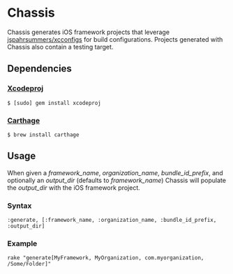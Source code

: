 Chassis
=======

Chassis generates iOS framework projects that leverage [jspahrsummers/xcconfigs](https://github.com/jspahrsummers/xcconfigs) for build configurations. Projects generated with Chassis also contain a testing target.

Dependencies
------------

### [Xcodeproj](https://github.com/CocoaPods/Xcodeproj)
`$ [sudo] gem install xcodeproj`

### [Carthage](https://github.com/Carthage/Carthage)
`$ brew install carthage`

Usage
-----
When given a _framework_name_, _organization_name_, _bundle_id_prefix_, and optionally an _output_dir_ (defaults to _framework_name_) Chassis will populate the _output_dir_ with the iOS framework project.

### Syntax
`:generate, [:framework_name, :organization_name, :bundle_id_prefix, :output_dir]`

### Example
`rake "generate[MyFramework, MyOrganization, com.myorganization, /Some/Folder]"`
